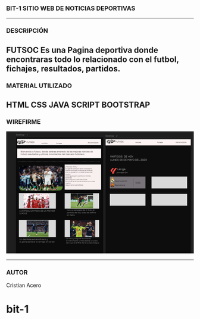 ### BIT-1 SITIO WEB DE NOTICIAS DEPORTIVAS
---

### DESCRIPCIÓN
FUTSOC
 Es una Pagina deportiva donde encontraras todo lo relacionado con el futbol, fichajes, resultados, partidos.
---


### MATERIAL UTILIZADO
HTML
CSS
JAVA SCRIPT
BOOTSTRAP
---
### WIREFIRME

![FIGMA](./img/figma-imagen.png)

---

### AUTOR
Cristian Acero

# bit-1
